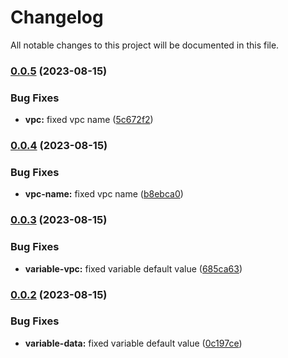 # Changelog

All notable changes to this project will be documented in this file.

### [0.0.5](https://github.com/shamimice03/terraform-github-actions-test/compare/v0.0.4...v0.0.5) (2023-08-15)


### Bug Fixes

* **vpc:** fixed vpc name ([5c672f2](https://github.com/shamimice03/terraform-github-actions-test/commit/5c672f2fb463745ebe7d822c637c4b941f6bd0ce))

### [0.0.4](https://github.com/shamimice03/terraform-github-actions-test/compare/v0.0.3...v0.0.4) (2023-08-15)


### Bug Fixes

* **vpc-name:** fixed vpc name ([b8ebca0](https://github.com/shamimice03/terraform-github-actions-test/commit/b8ebca031666360ecfcd4c70bbcf63a8cedcc269))

### [0.0.3](https://github.com/shamimice03/terraform-github-actions-test/compare/v0.0.2...v0.0.3) (2023-08-15)


### Bug Fixes

* **variable-vpc:** fixed variable default value ([685ca63](https://github.com/shamimice03/terraform-github-actions-test/commit/685ca63232847bd92fd1f7e461dc8b29475f8c94))

### [0.0.2](https://github.com/shamimice03/terraform-github-actions-test/compare/v0.0.1...v0.0.2) (2023-08-15)


### Bug Fixes

* **variable-data:** fixed variable default value ([0c197ce](https://github.com/shamimice03/terraform-github-actions-test/commit/0c197ce9c22cff87ebc4e352dae907616d76956e))

